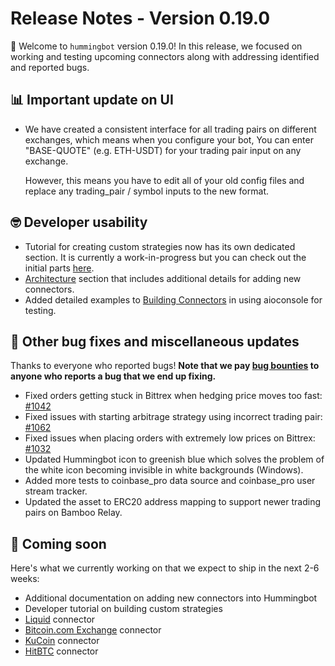 # Release Notes - Version 0.19.0

🚀 Welcome to `hummingbot` version 0.19.0! In this release, we focused on working and testing upcoming connectors along with addressing identified and reported bugs.


## 📊 Important update on UI
* We have created a consistent interface for all trading pairs on different exchanges, which means when you configure your bot,
  You can enter "BASE-QUOTE" (e.g. ETH-USDT) for your trading pair input on any exchange. 
  
  However, this means you have to edit all of your old config files and replace any trading_pair / symbol inputs to the new
  format. 

## 🤓 Developer usability

* Tutorial for creating custom strategies now has its own dedicated section. It is currently a work-in-progress but you can check out the initial parts [here](/developers/tutorial).
* [Architecture](/developers/connectors/architecture) section that includes additional details for adding new connectors.
* Added detailed examples to [Building Connectors](/developers/connectors/tutorial) in using aioconsole for testing.


## 🐞 Other bug fixes and miscellaneous updates

Thanks to everyone who reported bugs! **Note that we pay [bug bounties](/support/bug-bounty-program) to anyone who reports a bug that we end up fixing.**

* Fixed orders getting stuck in Bittrex when hedging price moves too fast: [#1042](https://github.com/CoinAlpha/hummingbot/issues/1042)
* Fixed issues with starting arbitrage strategy using incorrect trading pair: [#1062](https://github.com/CoinAlpha/hummingbot/pull/1062)
* Fixed issues when placing orders with extremely low prices on Bittrex: [#1032](https://github.com/CoinAlpha/hummingbot/issues/1032)
* Updated Hummingbot icon to greenish blue which solves the problem of the white icon becoming invisible in white backgrounds (Windows).
* Added more tests to coinbase_pro data source and coinbase_pro user stream tracker.
* Updated the asset to ERC20 address mapping to support newer trading pairs on Bamboo Relay.


## 🚀 Coming soon

Here's what we currently working on that we expect to ship in the next 2-6 weeks:

* Additional documentation on adding new connectors into Hummingbot
* Developer tutorial on building custom strategies
* [Liquid](https://www.liquid.com/) connector
* [Bitcoin.com Exchange](https://exchange.bitcoin.com) connector
* [KuCoin](https://www.kucoin.com/) connector
* [HitBTC](https://hitbtc.com/) connector
